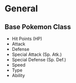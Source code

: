 # General
## Base Pokemon Class
* Hit Points (HP)
* Attack
* Defense
* Special Attack (Sp. Atk.)
* Special Defense (Sp. Def.)
* Speed
* Type
* Ability